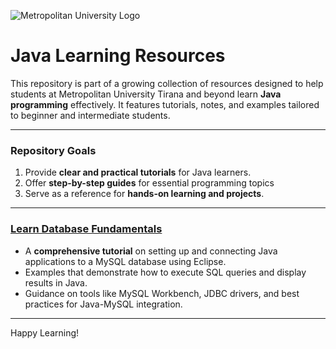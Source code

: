 ![Metropolitan University Logo](https://umt.edu.al/wp-content/uploads/2022/10/Metropolitani-e1716457962400-300x88.jpg)  

# **Java Learning Resources**  

This repository is part of a growing collection of resources designed to help students at Metropolitan University Tirana and beyond learn **Java programming** effectively. It features tutorials, notes, and examples tailored to beginner and intermediate students.  

---

### **Repository Goals**  

1. Provide **clear and practical tutorials** for Java learners.  
2. Offer **step-by-step guides** for essential programming topics
3. Serve as a reference for **hands-on learning and projects**.  

---

### [Learn Database Fundamentals](./database_fundamentals) 
- A **comprehensive tutorial** on setting up and connecting Java applications to a MySQL database using Eclipse.  
- Examples that demonstrate how to execute SQL queries and display results in Java.  
- Guidance on tools like MySQL Workbench, JDBC drivers, and best practices for Java-MySQL integration.  

---





Happy Learning!  